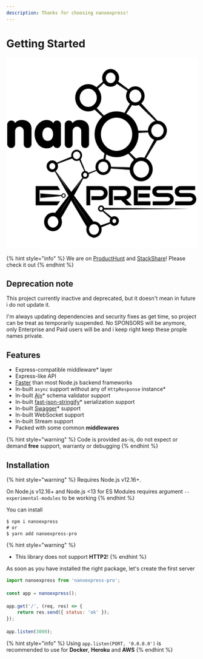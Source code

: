 ```yaml
---
description: Thanks for choosing nanoexpress!
---
```


# Getting Started

![Nano-framework for Node.js powered](.gitbook/assets/png-512-black.png)

{% hint style="info" %}
We are on [ProductHunt](https://www.producthunt.com/posts/nanoexpress) and [StackShare](https://stackshare.io/companies/nanoexpress)! Please check it out
{% endhint %}

## Deprecation note

This project currently inactive and deprecated, but it doesn't mean in future i do not update it.

I'm always updating dependencies and security fixes as get time, so project can be treat as temporarily suspended. No SPONSORS will be anymore, only Enterprise and Paid users will be and i keep right keep these prople names private.

## Features

* Express-compatible middleware\* layer
* Express-like API
* [Faster](https://github.com/the-benchmarker/web-frameworks#results) than most Node.js backend frameworks
* In-built `async` support without any of `HttpResponse` instance\*
* In-built [Ajv](https://ajv.js.org)\* schema validator support
* In-built [fast-json-stringify](https://github.com/fastify/fast-json-stringify)\* serialization support
* In-built [Swagger](https://swagger.io)\* support
* In-built WebSocket support
* In-built Stream support
* Packed with some common **middlewares**

{% hint style="warning" %}
Code is provided as-is, do not expect or demand **free** support, warranty or debugging
{% endhint %}

## Installation

{% hint style="warning" %}
Requires Node.js v12.16+.

On Node.js v12.16+ and Node.js &lt;13 for ES Modules requires argument `--experimental-modules` to be working
{% endhint %}

You can install 

```text
$ npm i nanoexpress
# or
$ yarn add nanoexpress-pro
```

{% hint style="warning" %}
* This library does not support **HTTP2**!
{% endhint %}

As soon as you have installed the right package, let's create the first server

```javascript
import nanoexpress from 'nanoexpress-pro';

const app = nanoexpress();

app.get('/', (req, res) => {
    return res.send({ status: 'ok' });
});

app.listen(3000);
```

{% hint style="info" %}
Using `app.listen(PORT, '0.0.0.0')` is recommended to use for **Docker**, **Heroku** and **AWS**
{% endhint %}

